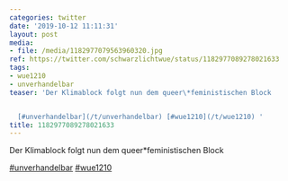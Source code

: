 ```yaml
---
categories: twitter
date: '2019-10-12 11:11:31'
layout: post
media:
- file: /media/1182977079563960320.jpg
ref: https://twitter.com/schwarzlichtwue/status/1182977089278021633
tags:
- wue1210
- unverhandelbar
teaser: 'Der Klimablock folgt nun dem queer\*feministischen Block


  [#unverhandelbar](/t/unverhandelbar) [#wue1210](/t/wue1210) '
title: 1182977089278021633
---
```

Der Klimablock folgt nun dem queer\*feministischen Block

[#unverhandelbar](/t/unverhandelbar) [#wue1210](/t/wue1210) 